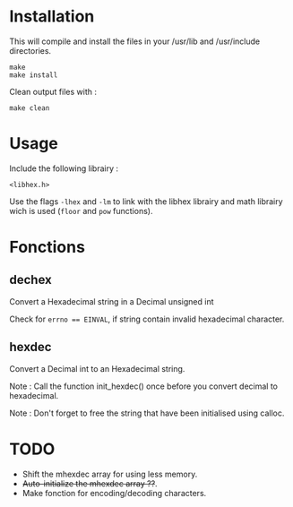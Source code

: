 Installation
======

This will compile and install the files in your /usr/lib and /usr/include directories.

	make
	make install

Clean output files with :

	make clean

Usage
======

Include the following librairy :

	<libhex.h>

Use the flags <code>-lhex</code> and <code>-lm</code> to link with the libhex librairy and math librairy wich is used (<code>floor</code> and <code>pow</code> functions).

Fonctions
======

dechex
------

Convert a Hexadecimal string in a Decimal unsigned int

Check for <code>errno == EINVAL</code>, if string contain invalid hexadecimal character.

hexdec
------

Convert a Decimal int to an Hexadecimal string.

Note : Call the function init_hexdec() once before you convert decimal to hexadecimal.

Note : Don't forget to free the string that have been initialised using calloc.

TODO
======

- Shift the mhexdec array for using less memory.
- <del>Auto-initialize the mhexdec array ??</del>.
- Make fonction for encoding/decoding characters.

